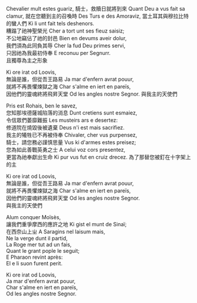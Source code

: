 Chevalier mult estes guariz, 
騎士，救贖日就將到來
Quant Deu a vus fait sa clamur,
就在您聽到主的召喚時
Des Turs e des Amoraviz,
當土耳其與穆拉比特的蠻人們
Ki li unt fait tels deshenors.  
糟蹋了祂神聖榮光
Cher a tort unt ses fieuz saisiz;  
不公地竊佔了祂的封邑
Bien en devums aveir dolur,  
我們須為此同負其辱
Cher la fud Deu primes servi,  
只因祂為我最初侍奉
E reconuu per Segnurr.  
且獨尊為主之形象
  
Ki ore irat od Loovis,  
無論是誰，但從吾王路易
Ja mar d'enfern avrat pouur,  
就將不再畏懼煉獄之海
Char s'alme en iert en pareïs,  
因他們的靈魂終將飛昇天堂
Od les angles nostre Segnor. 
與我主的天使們
  
Pris est Rohais, ben le savez,  
您知那埃德薩城陷落的消息
Dunt cretiens sunt esmaiez,  
令信眾們萎靡難振
Les musteirs ars e desertez:  
修道院在燒毀後被遺棄
Deus n'i est mais sacrifiez.  
我主的犧牲已不再被侍奉
Chivaler, cher vus purpensez,  
騎士，請您務必謹慎思量
Vus ki d'armes estes preisez;  
您為如此善戰英勇之士
A celui voz cors presentez,  
更當為祂奉獻出生命
Ki pur vus fut en cruiz drecez.
為了那替您被釘在十字架上的主
  
Ki ore irat od Loovis,  
無論是誰，但從吾王路易
Ja mar d'enfern avrat pouur,  
就將不再畏懼煉獄之海
Char s'alme en iert en pareïs,  
因他們的靈魂終將飛昇天堂
Od les angles nostre Segnor.  
與我主的天使們
  
Alum conquer Moïsès,  
讓我們重爭摩西的應許之地
Ki gist el munt de Sinaï;  
在西奈山上ㄓ
A Saragins nel laisum mais,  
Ne la verge dunt il partid,  
La Roge mer tut ad un fais,  
Quant le grant pople le seguit;  
E Pharaon revint après:  
El e li suon furent perit.  
  
Ki ore irat od Loovis,  
Ja mar d'enfern avrat pouur,  
Char s'alme en iert en pareïs,  
Od les angles nostre Segnor.